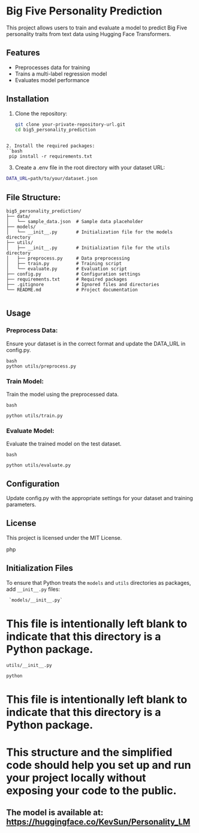 # Big Five Personality Prediction

This project allows users to train and evaluate a model to predict Big Five personality traits from text data using Hugging Face Transformers.

## Features

- Preprocesses data for training
- Trains a multi-label regression model
- Evaluates model performance

## Installation

1. Clone the repository:
   ```bash
   git clone your-private-repository-url.git
   cd big5_personality_prediction
```

2. Install the required packages:
``bash
 pip install -r requirements.txt
```

3. Create a .env file in the root directory with your dataset URL:
```bash
DATA_URL=path/to/your/dataset.json
```

## File Structure:
```
big5_personality_prediction/
├── data/
│   └── sample_data.json  # Sample data placeholder
├── models/
│   └── __init__.py       # Initialization file for the models directory
├── utils/
│   ├── __init__.py       # Initialization file for the utils directory
│   ├── preprocess.py     # Data preprocessing
│   ├── train.py          # Training script
│   └── evaluate.py       # Evaluation script
├── config.py             # Configuration settings
├── requirements.txt      # Required packages
├── .gitignore            # Ignored files and directories
└── README.md             # Project documentation
         
```
      
## Usage

###   Preprocess Data:
    
Ensure your dataset is in the correct format and update the DATA_URL in config.py.

 ```  
bash
python utils/preprocess.py
```

###  Train Model:

Train the model using the preprocessed data.
```
bash

python utils/train.py
```
### Evaluate Model:

Evaluate the trained model on the test dataset.
```
bash

python utils/evaluate.py
```

## Configuration

Update config.py with the appropriate settings for your dataset and training parameters.

## License

This project is licensed under the MIT License.

php


## Initialization Files

To ensure that Python treats the `models` and `utils` directories as packages, add `__init__.py` files:

```
 `models/__init__.py`

```

# This file is intentionally left blank to indicate that this directory is a Python package.
```
utils/__init__.py

python
```
# This file is intentionally left blank to indicate that this directory is a Python package.

# This structure and the simplified code should help you set up and run your project locally without exposing your code to the public.

## The model is available at: https://huggingface.co/KevSun/Personality_LM
